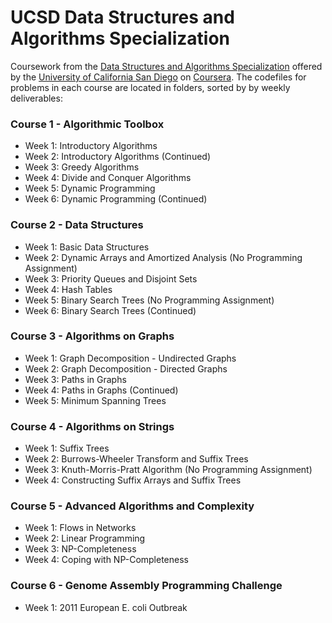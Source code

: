 # UCSD Data Structures and Algorithms Specialization

Coursework from the [Data Structures and Algorithms Specialization](https://www.coursera.org/specializations/data-structures-algorithms) offered by the [University of California San Diego](https://ucsd.edu/) on [Coursera](https://www.coursera.org/). The codefiles for problems in each course are located in folders, sorted by by weekly deliverables:

### Course 1 - Algorithmic Toolbox

-   Week 1: Introductory Algorithms
-   Week 2: Introductory Algorithms (Continued)
-   Week 3: Greedy Algorithms
-   Week 4: Divide and Conquer Algorithms
-   Week 5: Dynamic Programming
-   Week 6: Dynamic Programming (Continued)

### Course 2 - Data Structures

-   Week 1: Basic Data Structures
-   Week 2: Dynamic Arrays and Amortized Analysis (No Programming Assignment)
-   Week 3: Priority Queues and Disjoint Sets
-   Week 4: Hash Tables
-   Week 5: Binary Search Trees (No Programming Assignment)
-   Week 6: Binary Search Trees (Continued)

### Course 3 - Algorithms on Graphs

-   Week 1: Graph Decomposition - Undirected Graphs
-   Week 2: Graph Decomposition - Directed Graphs
-   Week 3: Paths in Graphs
-   Week 4: Paths in Graphs (Continued)
-   Week 5: Minimum Spanning Trees

### Course 4 - Algorithms on Strings

-   Week 1: Suffix Trees
-   Week 2: Burrows-Wheeler Transform and Suffix Trees
-   Week 3: Knuth-Morris-Pratt Algorithm (No Programming Assignment)
-   Week 4: Constructing Suffix Arrays and Suffix Trees

### Course 5 - Advanced Algorithms and Complexity

-   Week 1: Flows in Networks
-   Week 2: Linear Programming
-   Week 3: NP-Completeness
-   Week 4: Coping with NP-Completeness

### Course 6 - Genome Assembly Programming Challenge

-   Week 1: 2011 European E. coli Outbreak
